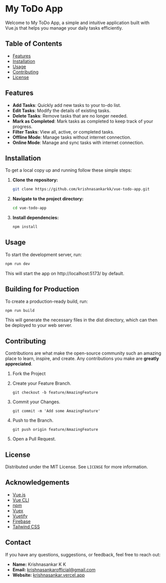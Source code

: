 # My ToDo App

Welcome to My ToDo App, a simple and intuitive application built with Vue.js that helps you manage your daily tasks efficiently.

## Table of Contents

- [Features](#features)
- [Installation](#installation)
- [Usage](#usage)
- [Contributing](#contributing)
- [License](#license)

## Features

- **Add Tasks**: Quickly add new tasks to your to-do list.
- **Edit Tasks**: Modify the details of existing tasks.
- **Delete Tasks**: Remove tasks that are no longer needed.
- **Mark as Completed**: Mark tasks as completed to keep track of your progress.
- **Filter Tasks**: View all, active, or completed tasks.
- **Offline Mode**: Manage tasks without internet connection.
- **Online Mode**: Manage and sync tasks with internet connection.

## Installation

To get a local copy up and running follow these simple steps:

1. **Clone the repository:**

    ```bash
    git clone https://github.com/krishnasankarkk/vue-todo-app.git
    ```

2. **Navigate to the project directory:**

    ```bash
    cd vue-todo-app
    ```

3. **Install dependencies:**

    ```bash
    npm install
    ```

## Usage

To start the development server, run:

```bash
npm run dev
```
This will start the app on http://localhost:5173/ by default.

## Building for Production

To create a production-ready build, run:

```bash
npm run build
```
This will generate the necessary files in the dist directory, which can then be deployed to your web server.

## Contributing

Contributions are what make the open-source community such an amazing place to learn, inspire, and create. Any contributions you make are **greatly appreciated**.

1. Fork the Project
2. Create your Feature Branch.
   
   ```
   git checkout -b feature/AmazingFeature
   ```
3. Commit your Changes.
   
   ```
   git commit -m 'Add some AmazingFeature'
   ```
4. Push to the Branch.
   
   ```
   git push origin feature/AmazingFeature
   ```
5. Open a Pull Request.

## License

Distributed under the MIT License. See `LICENSE` for more information.

## Acknowledgements

- [Vue.js](https://vuejs.org/)
- [Vue CLI](https://cli.vuejs.org/)
- [npm](https://www.npmjs.com/)
- [Vuex](https://vuex.vuejs.org/)
- [Vuetify](https://vuetifyjs.com/en/)
- [Firebase](https://firebase.google.com/)
- [Tailwind CSS](https://tailwindcss.com/)

## Contact

If you have any questions, suggestions, or feedback, feel free to reach out:

- **Name:** Krishnasankar K K
- **Email:** [krishnasankarofficial@gmail.com](mailto:krishnasankarofficial@gmail.com)
- **Website:** [krishnasankar.vercel.app](https://krishnasankar.vercel.app)
